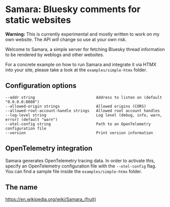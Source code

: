 # Samara: Bluesky comments for static websites

**Warning:** This is currently experimental and mostly written to work on my own website.
The API *will* change so use at your own risk.

Welcome to Samara, a simple server for fetching Bluesky thread information to be rendered by weblogs and other websites.

For a concrete example on how to run Samara and integrate it via HTMX into your site, please take a look at the `examples/simple-htmx` folder.

## Configuration options

```
--addr string                           Address to listen on (default "0.0.0.0:8080")
--allowed-origin strings                Allowed origins (CORS)
--allowed-root-account-handle strings   Allowed root account handles
--log-level string                      Log level (debug, info, warn, error) (default "warn")
--otel-config string                    Path to an OpenTelemetry configuration file
--version                               Print version information

```

## OpenTelemetry integration

Samara generates OpenTelemetry tracing data.
In order to activate this, specify an OpenTelemetry configuration file with the `--otel-config` flag.
You can find a sample file inside the `examples/simple-htmx` folder.

## The name

<https://en.wikipedia.org/wiki/Samara_(fruit)>
